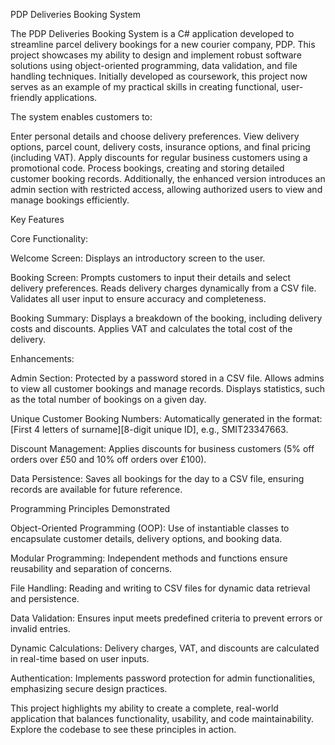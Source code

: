 PDP Deliveries Booking System

The PDP Deliveries Booking System is a C# application developed to streamline parcel delivery bookings for a new courier company, PDP. This project showcases my ability to design and implement robust software solutions using object-oriented programming, data validation, and file handling techniques. Initially developed as coursework, this project now serves as an example of my practical skills in creating functional, user-friendly applications.

The system enables customers to:

Enter personal details and choose delivery preferences.
View delivery options, parcel count, delivery costs, insurance options, and final pricing (including VAT).
Apply discounts for regular business customers using a promotional code.
Process bookings, creating and storing detailed customer booking records.
Additionally, the enhanced version introduces an admin section with restricted access, allowing authorized users to view and manage bookings efficiently.

Key Features

Core Functionality:

Welcome Screen: Displays an introductory screen to the user.

Booking Screen:
Prompts customers to input their details and select delivery preferences.
Reads delivery charges dynamically from a CSV file.
Validates all user input to ensure accuracy and completeness.

Booking Summary:
Displays a breakdown of the booking, including delivery costs and discounts.
Applies VAT and calculates the total cost of the delivery.

Enhancements:

Admin Section:
Protected by a password stored in a CSV file.
Allows admins to view all customer bookings and manage records.
Displays statistics, such as the total number of bookings on a given day.

Unique Customer Booking Numbers:
Automatically generated in the format: [First 4 letters of surname][8-digit unique ID], e.g., SMIT23347663.

Discount Management:
Applies discounts for business customers (5% off orders over £50 and 10% off orders over £100).

Data Persistence:
Saves all bookings for the day to a CSV file, ensuring records are available for future reference.

Programming Principles Demonstrated

Object-Oriented Programming (OOP):
Use of instantiable classes to encapsulate customer details, delivery options, and booking data.

Modular Programming:
Independent methods and functions ensure reusability and separation of concerns.

File Handling:
Reading and writing to CSV files for dynamic data retrieval and persistence.

Data Validation:
Ensures input meets predefined criteria to prevent errors or invalid entries.

Dynamic Calculations:
Delivery charges, VAT, and discounts are calculated in real-time based on user inputs.

Authentication:
Implements password protection for admin functionalities, emphasizing secure design practices.

This project highlights my ability to create a complete, real-world application that balances functionality, usability, and code maintainability. Explore the codebase to see these principles in action.
